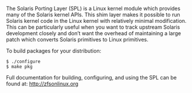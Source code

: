The Solaris Porting Layer (SPL) is a Linux kernel module which provides
many of the Solaris kernel APIs.  This shim layer makes it possible to
run Solaris kernel code in the Linux kernel with relatively minimal
modification.  This can be particularly useful when you want to track
upstream Solaris development closely and don’t want the overhead of
maintaining a large patch which converts Solaris primitives to Linux
primitives.

To build packages for your distribution:

    $ ./configure
    $ make pkg

Full documentation for building, configuring, and using the SPL can
be found at: <http://zfsonlinux.org>
